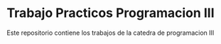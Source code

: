 # Trabajo Practicos Programacion III
Este repositorio contiene los trabajos de la catedra de programacion III 

